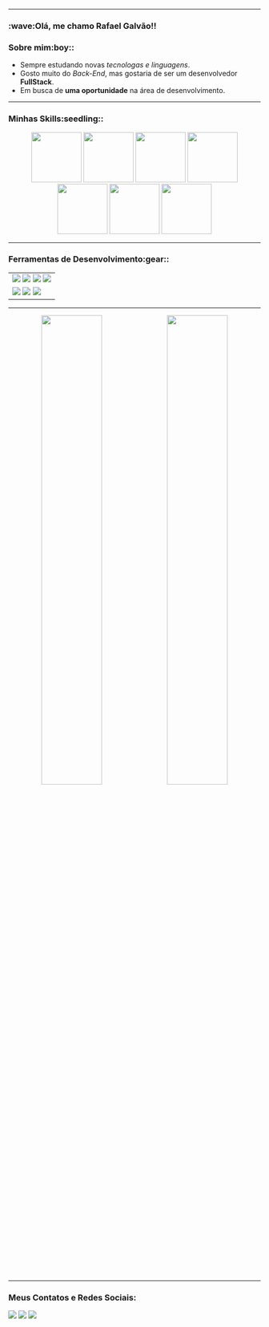 <hr>
<h3>:wave:Olá, me chamo Rafael Galvão!!</h3>
<h3>Sobre mim:boy::</h3>
<ul>
    <li>Sempre estudando novas <em>tecnologas e linguagens</em>.</li>
    <li>Gosto muito do <em>Back-End</em>, mas gostaria de ser um desenvolvedor <strong>FullStack</strong>.</li>
    <li>Em busca de <strong>uma oportunidade</strong> na área de desenvolvimento.</li>
</ul>
<hr>
<h3>Minhas Skills:seedling::</h3>
<div align="center">
    <img src="https://cdn.jsdelivr.net/gh/devicons/devicon/icons/python/python-original.svg" width="100">
    <img src="https://cdn.jsdelivr.net/gh/devicons/devicon/icons/csharp/csharp-plain.svg" width="100">
    <img src="https://cdn.jsdelivr.net/gh/devicons/devicon/icons/java/java-original.svg" width="100">
    <img src="https://cdn.jsdelivr.net/gh/devicons/devicon/icons/ruby/ruby-original.svg" width="100">
    <br>
    <img src="https://cdn.jsdelivr.net/gh/devicons/devicon/icons/javascript/javascript-plain.svg" width="100">
    <img src="https://cdn.jsdelivr.net/gh/devicons/devicon/icons/html5/html5-plain.svg" width="100">
    <img src="https://cdn.jsdelivr.net/gh/devicons/devicon/icons/css3/css3-plain.svg" width="100">
</div>
<hr>
<h3>Ferramentas de Desenvolvimento:gear::</h3>
<div align="center">
<table>
        <tr>
            <td>
                <img src="https://img.shields.io/badge/apache%20netbeans-1B6AC6?style=for-the-badge">
                <img src="https://img.shields.io/badge/Eclipse-2C2255?style=for-the-badge">            
                <img src="https://img.shields.io/badge/PyCharm-000000.svg?&style=for-the-badge">                
                <img src="https://img.shields.io/badge/GIT-E44C30?style=for-the-badge">
            </td>         
        </tr>
        <tr>
            <td>
                <img src="https://img.shields.io/badge/Visual_Studio-5C2D91?style=for-the-badge">
                <img src="https://img.shields.io/badge/Visual_Studio_Code-0078D4?style=for-the-badge">
                <img src="https://img.shields.io/badge/GitHub-100000?style=for-the-badge">
            </td>
        </tr>
</table>
</div>
<hr>
<div align="center">
    <img src="https://user-images.githubusercontent.com/124510294/228619026-d93147fa-26c9-45d8-87dd-15454cfbb87d.gif" width="49%" >
    <img src="https://github-readme-stats.vercel.app/api/top-langs/?username=RafaGalvaodev&langs_count=8&theme=blue-green" width="49%" >
</div>
<hr>
<h3>Meus Contatos e Redes Sociais:</h3>
<div>
    <a href = "https://mail.rafagalvaonull@gmail.com"><img src="https://img.shields.io/badge/Gmail-D14836?style=for-the-badge&logo=gmail&logoColor=white" target="_blank"></a>
    <a href= "https://www.linkedin.com/in/rafael-galv%C3%A3o-0562381b7/" target="_blank"><img src="https://img.shields.io/badge/-LinkedIn-%230077B5?style=for-the-badge&logo=linkedin&logoColor=white" target="_blank"></a>
    <a href = "https://discord.com/channels/@me" target="_blank"><img src="https://img.shields.io/badge/Discord-7289DA?style=for-the-badge&logo=discord&logoColor=white" target="_blank"></a>  
</div>
